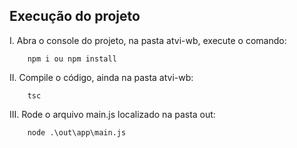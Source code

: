 ## Execução do projeto

I. Abra o console do projeto, na pasta atvi-wb, execute o comando:
```console
    npm i ou npm install
```
II. Compile o código, ainda na pasta atvi-wb:
```console
    tsc
```
III. Rode o arquivo main.js localizado na pasta out:
```console
    node .\out\app\main.js
``` 